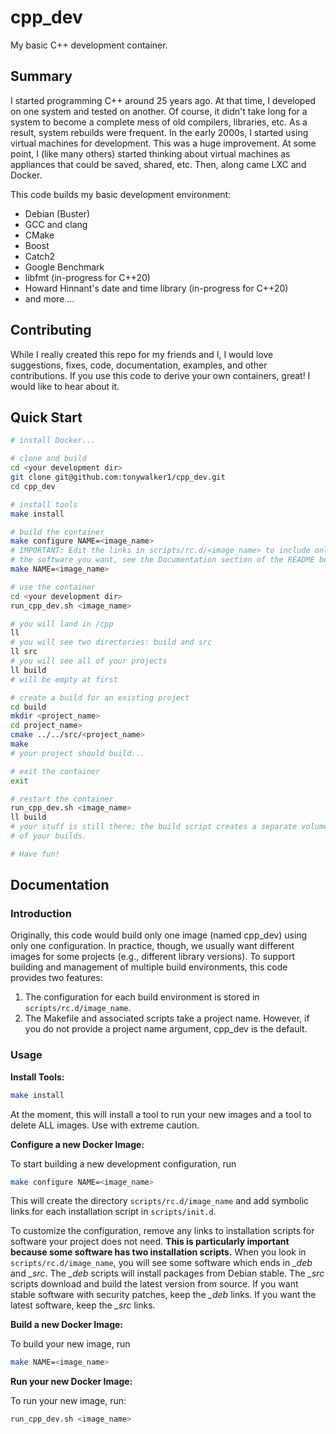# cpp_dev
My basic C++ development container.

## Summary
I started programming C++ around 25 years ago. At that time, I developed
on one system and tested on another. Of course, it didn't take long for a system
to become a complete mess of old compilers, libraries, etc. As a result,
system rebuilds were frequent. In the early 2000s, I started using virtual
machines for development. This was a huge improvement. At some point, I (like
many others) started thinking about virtual machines as appliances that could
be saved, shared, etc. Then, along came LXC and Docker.

This code builds my basic development environment:
* Debian (Buster)
* GCC and clang
* CMake
* Boost
* Catch2
* Google Benchmark
* libfmt (in-progress for C++20)
* Howard Hinnant's date and time library (in-progress for C++20)
* and more ...

## Contributing
While I really created this repo for my friends and I, I would love suggestions,
fixes, code, documentation, examples, and other contributions.
If you use this code to derive your own containers, great! I would like to
hear about it.

## Quick Start

```bash
# install Docker...

# clone and build
cd <your development dir>
git clone git@github.com:tonywalker1/cpp_dev.git
cd cpp_dev

# install tools
make install

# build the container
make configure NAME=<image_name>
# IMPORTANT: Edit the links in scripts/rc.d/<image_name> to include only
# the software you want, see the Documentation section of the README below.
make NAME=<image_name>

# use the container
cd <your development dir>
run_cpp_dev.sh <image_name>

# you will land in /cpp
ll
# you will see two directories: build and src
ll src
# you will see all of your projects
ll build
# will be empty at first

# create a build for an existing project
cd build
mkdir <project_name>
cd project_name>
cmake ../../src/<project_name>
make
# your project should build...

# exit the container
exit

# restart the container
run_cpp_dev.sh <image_name>
ll build
# your stuff is still there; the build script creates a separate volume for all
# of your builds.

# Have fun!
```

## Documentation

### Introduction

Originally, this code would build only one image (named cpp_dev) using only one
configuration. In practice, though, we usually want different images for some
projects (e.g., different library versions). To support building and management
of multiple build environments, this code provides two features:

1. The configuration for each build environment is stored in `scripts/rc.d/image_name`.
2. The Makefile and associated scripts take a project name. However, if you
do not provide a project name argument, cpp_dev is the default.

### Usage

**Install Tools:**
```bash
make install
```
At the moment, this will install a tool to run your new images and a tool to
delete ALL images. Use with extreme caution.

**Configure a new Docker Image:**

To start building a new development configuration, run
```bash
make configure NAME=<image_name>
```
This will create the directory `scripts/rc.d/image_name` and add symbolic links
for each installation script in `scripts/init.d`.

To customize the configuration, remove any links to installation scripts for
software your project does not need. **This is particularly important because
some software has two installation scripts.** When you look in `scripts/rc.d/image_name`, you will see some software which ends in *_deb* and *_src*. The
*_deb* scripts will install packages from Debian stable. The *_src* scripts
download and build the latest version from source. If you want stable software
with security patches, keep the *_deb* links. If you want the latest software,
keep the *_src* links.

**Build a new Docker Image:**

To build your new image, run
```bash
make NAME=<image_name>
```

**Run your new Docker Image:**

To run your new image, run:
```bash
run_cpp_dev.sh <image_name>
```
